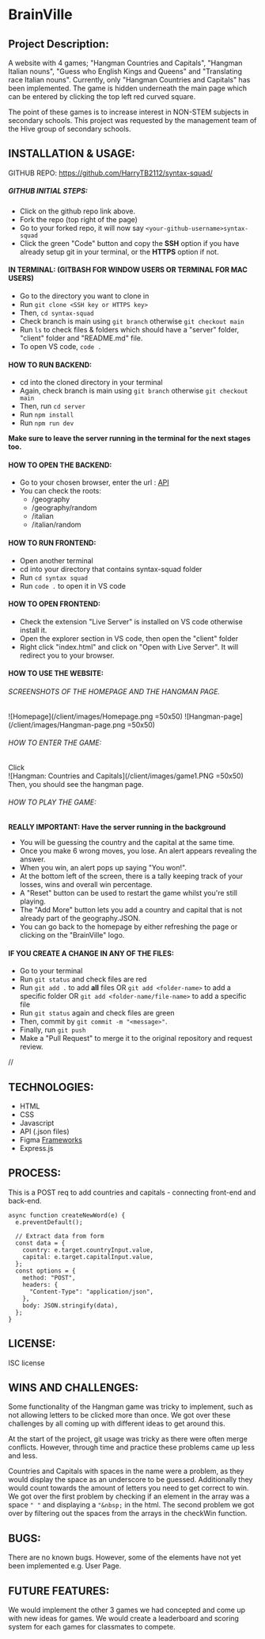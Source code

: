 # BrainVille

## Project Description:

A website with 4 games; "Hangman Countries and Capitals", "Hangman Italian nouns", "Guess who English Kings and Queens" and "Translating race Italian nouns". Currently, only "Hangman Countries and Capitals" has been implemented.
The game is hidden underneath the main page which can be entered by clicking the top left red curved square.

The point of these games is to increase interest in NON-STEM subjects in secondary schools.
This project was requested by the management team of the Hive group of secondary schools.

## INSTALLATION & USAGE:

GITHUB REPO: https://github.com/HarryTB2112/syntax-squad/

##### GITHUB INITIAL STEPS:

- Click on the github repo link above.
- Fork the repo (top right of the page)
- Go to your forked repo, it will now say `<your-github-username>syntax-squad`
- Click the green "Code" button and copy the **SSH** option if you have already setup git in your terminal, or the **HTTPS** option if not.

#### IN TERMINAL: (GITBASH FOR WINDOW USERS OR TERMINAL FOR MAC USERS)

- Go to the directory you want to clone in
- Run `git clone <SSH key or HTTPS key>`
- Then, `cd syntax-squad`
- Check branch is main using `git branch` otherwise `git checkout main`
- Run `ls` to check files & folders which should have a "server" folder, "client" folder and "README.md" file.
- To open VS code, `code .`

#### HOW TO RUN BACKEND:

- cd into the cloned directory in your terminal
- Again, check branch is main using `git branch` otherwise `git checkout main`
- Then, run `cd server`
- Run `npm install`
- Run `npm run dev`

**Make sure to leave the server running in the terminal for the next stages too.**

#### HOW TO OPEN THE BACKEND:

- Go to your chosen browser, enter the url : [API](http://localhost:3002)
- You can check the roots:
  - /geography
  - /geography/random
  - /italian
  - /italian/random

#### HOW TO RUN FRONTEND:

- Open another terminal
- cd into your directory that contains syntax-squad folder
- Run `cd syntax squad`
- Run `code .` to open it in VS code

#### HOW TO OPEN FRONTEND:

- Check the extension "Live Server" is installed on VS code otherwise install it.
- Open the explorer section in VS code, then open the "client" folder
- Right click "index.html" and click on "Open with Live Server". It will redirect you to your browser.

#### HOW TO USE THE WEBSITE:

###### SCREENSHOTS OF THE HOMEPAGE AND THE HANGMAN PAGE.

![Homepage](/client/images/Homepage.png =50x50)
![Hangman-page](/client/images/Hangman-page.png =50x50)

###### HOW TO ENTER THE GAME:

Click 
<br>
![Hangman: Countries and Capitals](/client/images/game1.PNG =50x50)
<br>
Then, you should see the hangman page.

###### HOW TO PLAY THE GAME:

**REALLY IMPORTANT: Have the server running in the background**

- You will be guessing the country and the capital at the same time.
- Once you make 6 wrong moves, you lose. An alert appears revealing the answer.
- When you win, an alert pops up saying "You won!".
- At the bottom left of the screen, there is a tally keeping track of your losses, wins and overall win percentage.
- A "Reset" button can be used to restart the game whilst you're still playing.
- The "Add More" button lets you add a country and capital that is not already part of the geography.JSON.
- You can go back to the homepage by either refreshing the page or clicking on the "BrainVille" logo.

#### IF YOU CREATE A CHANGE IN ANY OF THE FILES:

- Go to your terminal
- Run `git status` and check files are red
- Run `git add .` to add **all** files
  OR `git add <folder-name>` to add a specific folder
  OR `git add <folder-name/file-name>` to add a specific file
- Run `git status` again and check files are green
- Then, commit by `git commit -m "<message>"`.
- Finally, run `git push`
- Make a "Pull Request" to merge it to the original repository and request review.

//

## TECHNOLOGIES:

- HTML
- CSS
- Javascript
- API (.json files)
- Figma [Frameworks](https://www.figma.com/file/ZWZXKNWeLBZqYAEDCQDGbX/Hangman?type=design&node-id=0%3A1&t=KlhuUEeRTDZebxyR-1)
- Express.js

## PROCESS:

This is a POST req to add countries and capitals - connecting front-end and back-end.

```
async function createNewWord(e) {
  e.preventDefault();

  // Extract data from form
  const data = {
    country: e.target.countryInput.value,
    capital: e.target.capitalInput.value,
  };
  const options = {
    method: "POST",
    headers: {
      "Content-Type": "application/json",
    },
    body: JSON.stringify(data),
  };
}
```

## LICENSE:

ISC license

## WINS AND CHALLENGES:

Some functionality of the Hangman game was tricky to implement, such as not allowing letters to be clicked more than once. We got over these challenges by all coming up with different ideas to get around this.

At the start of the project, git usage was tricky as there were often merge conflicts. However, through time and practice these problems came up less and less.

Countries and Capitals with spaces in the name were a problem, as they would display the space as an underscore to be guessed. Additionally they would count towards the amount of letters you need to get correct to win. We got over the first problem by checking if an element in the array was a space `" "` and displaying a `"&nbsp;` in the html. The second problem we got over by filtering out the spaces from the arrays in the checkWin function.

## BUGS:

There are no known bugs. However, some of the elements have not yet been implemented e.g. User Page.

## FUTURE FEATURES:

We would implement the other 3 games we had concepted and come up with new ideas for games. We would create a leaderboard and scoring system for each games for classmates to compete.
